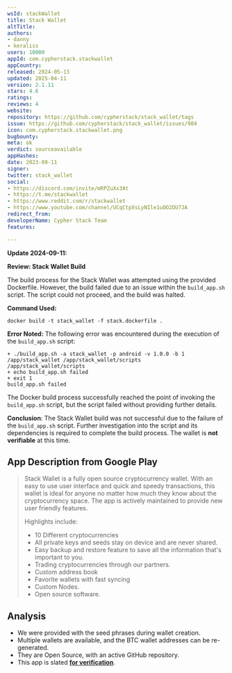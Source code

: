 ```yaml
---
wsId: stackWallet
title: Stack Wallet
altTitle: 
authors:
- danny
- keraliss
users: 10000
appId: com.cypherstack.stackwallet
appCountry: 
released: 2024-05-13
updated: 2025-04-11
version: 2.1.11
stars: 4.6
ratings: 
reviews: 4
website: 
repository: https://github.com/cypherstack/stack_wallet/tags
issue: https://github.com/cypherstack/stack_wallet/issues/984
icon: com.cypherstack.stackwallet.png
bugbounty: 
meta: ok
verdict: sourceavailable
appHashes: 
date: 2023-09-11
signer: 
twitter: stack_wallet
social:
- https://discord.com/invite/mRPZuXx3At
- https://t.me/stackwallet
- https://www.reddit.com/r/stackwallet
- https://www.youtube.com/channel/UCqCtpXsLyNIle1uOO2DU7JA
redirect_from: 
developerName: Cypher Stack Team
features: 

---
```


**Update 2024-09-11:**

**Review: Stack Wallet Build**

The build process for the Stack Wallet was attempted using the provided Dockerfile. However, the build failed due to an issue within the `build_app.sh` script. The script could not proceed, and the build was halted.

**Command Used:**
```
docker build -t stack_wallet -f stack.dockerfile .
```

**Error Noted:**
The following error was encountered during the execution of the `build_app.sh` script:
```
+ ./build_app.sh -a stack_wallet -p android -v 1.0.0 -b 1
/app/stack_wallet /app/stack_wallet/scripts
/app/stack_wallet/scripts
+ echo build_app.sh failed
+ exit 1
build_app.sh failed
```

The Docker build process successfully reached the point of invoking the `build_app.sh` script, but the script failed without providing further details.

**Conclusion**:
The Stack Wallet build was not successful due to the failure of the `build_app.sh` script. Further investigation into the script and its dependencies is required to complete the build process. The wallet is **not verifiable** at this time.


## App Description from Google Play

> Stack Wallet is a fully open source cryptocurrency wallet. With an easy to use user interface and quick and speedy transactions, this wallet is ideal for anyone no matter how much they know about the cryptocurrency space. The app is actively maintained to provide new user friendly features.
>
> Highlights include:
> - 10 Different cryptocurrencies
> - All private keys and seeds stay on device and are never shared.
> - Easy backup and restore feature to save all the information that's important to you.
> - Trading cryptocurrencies through our partners.
> - Custom address book
> - Favorite wallets with fast syncing
> - Custom Nodes.
> - Open source software.

## Analysis 

- We were provided with the seed phrases during wallet creation.
- Multiple wallets are available, and the BTC wallet addresses can be re-generated.
- They are Open Source, with an active GitHub repository.
- This app is slated **[for verification](https://gitlab.com/walletscrutiny/walletScrutinyCom/-/issues/503)**.
